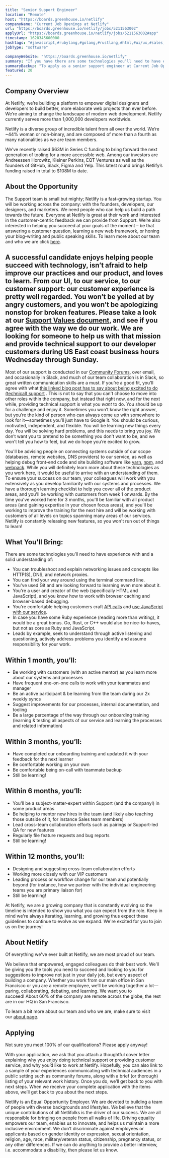 ```yaml
---
title: "Senior Support Engineer"
location: "Remote"
host: "https://boards.greenhouse.io/netlify"
companyName: "Current Job Openings at Netlify"
url: "https://boards.greenhouse.io/netlify/jobs/5211563002"
applyUrl: "https://boards.greenhouse.io/netlify/jobs/5211563002#app"
timestamp: 1620345600000
hashtags: "#javascript,#rubylang,#golang,#rustlang,#html,#ui/ux,#sales,#git,#management,#marketing"
jobType: "software"

companyWebsite: "https://boards.greenhouse.io/netlify"
summary: "If you have there are some technologies you’ll need to have experience with and a solid understanding of, consider applying to Current Job Openings at Netlify's job post for a new senior support engineer."
summaryBackup: "To apply as a senior support engineer at Current Job Openings at Netlify, you preferably need to have some knowledge of: #javascript, #rubylang, #golang."
featured: 20
---
```


## Company Overview

At Netlify, we’re building a platform to empower digital designers and developers to build better, more elaborate web projects than ever before. We’re aiming to change the landscape of modern web development. Netlify currently serves more than 1,000,000 developers worldwide.

Netlify is a diverse group of incredible talent from all over the world. We’re ~44% woman or non-binary, and are composed of more than a fourth as many nationalities as we are team members.

We've recently raised $63M in Series C funding to bring forward the next generation of tooling for a more accessible web. Among our investors are Andreessen Horowitz, Kleiner Perkins, EQT Ventures as well as the founders of GitHub, Slack, Figma and Yelp. This latest round brings Netlify’s funding raised in total to $108M to date.

## About the Opportunity

The Support team is small but mighty; Netlify is a fast-growing startup. You will be working across the company: with the founders, developers, our designers, and marketers. We need people who can help us build a path towards the future. Everyone at Netlify is great at their work and interested in the customer-centric feedback we can provide from Support. We’re also interested in helping you succeed at your goals of the moment – be that answering a customer question, learning a new web framework, or honing your blog-writing and public speaking skills. To learn more about our team and who we are click [here](https://www.netlify.com/about/).

## A successful candidate enjoys helping people succeed with technology, isn’t afraid to help improve our practices and our product, and loves to learn. From our UI, to our service, to our customer support: our customer experience is pretty well regarded. You won’t be yelled at by angry customers, and you won’t be apologizing nonstop for broken features. Please take a look at our [Support Values document](https://www.notion.so/Netlify-Support-Goals-9455f7e5086544fdb7c9928f7b7781a6), and see if you agree with the way we do our work. We are looking for someone to help us with that mission and provide technical support to our developer customers during US East coast business hours Wednesday through Sunday. 

Most of our support is conducted in our [Community Forums](https://community.netlify.com/), over email, and occasionally in Slack, and much of our team collaboration is in Slack, so great written communication skills are a must. If you’re a good fit, you’ll agree with what [this linked blog post has to say about being excited to do (technical) support](http://andrewspittle.com/2016/06/14/support-careers/) . This is not to say that you can't choose to move into other roles within the company, but instead that right now, and for the next while, providing technical support is what you _want_ to do. You should be up for a challenge and enjoy it. Sometimes you won’t know the right answer, but you’re the kind of person who can always come up with somewhere to look for it—sometimes you’ll just have to Google it. You should be curious, motivated, independent, and flexible. You will be learning new things every day. You will be solving hard problems, and this needs to bring you joy. We don’t want you to pretend to be something you don't want to be, and we won't tell you how to feel, but we do hope you’re excited to grow.

You'll be advising people on connecting systems outside of our scope (databases, remote websites, DNS providers) to our service, as well as helping debug front-end code and site building software like [yarn](https://yarnpkg.com/), [npm](https://www.npmjs.com/), and [webpack](https://webpack.js.org/). While you will definitely learn more about these technologies as you work here, it would be useful to arrive with an understanding of them. To ensure your success on our team, your colleagues will work with you extensively as you develop familiarity with our systems and processes. We have a thorough learning checklist to help you cover all of the product areas, and you'll be working with customers from week 1 onwards. By the time you've worked here for 3 months, you'll be familiar with all product areas (and gaining expertise in your chosen focus areas), and you'll be working to improve the training for the next hire and will be working with customers of all levels on topics spanning many areas of our services. Netlify is constantly releasing new features, so you won't run out of things to learn!

## What You'll Bring:

There are some technologies you’ll need to have experience with and a solid understanding of:

*   You can troubleshoot and explain networking issues and concepts like HTTP(S), DNS, and network proxies.
*   You can find your way around using the terminal command line.
*   You've used Git and are looking forward to learning even more about it.
*   You're a user and creator of the web (specifically HTML and JavaScript), and you know how to work with browser caching and browser-based debugging.
*   You're comfortable helping customers craft [API calls](https://community.netlify.com/t/common-issue-understanding-and-using-netlifys-api/160) and [use JavaScript with our service](https://www.netlify.com/docs/functions/).
*   In case you have some Ruby experience (reading more than writing), it would be a great bonus. Go, Rust, or C++ would also be nice-to-haves, but not as core as Ruby and JavaScript.
*   Leads by example, seek to understand through active listening and questioning, actively address problems you identify and assume responsibility for your work.

## Within 1 month, you’ll:

*   Be working with customers (with an active mentor) as you learn more about our systems and processes
*   Have frequent one-on-one calls to work with your teammates and manager
*   Be an active participant & be learning from the team during our 2x weekly syncs
*   Suggest improvements for our processes, internal documentation, and tooling
*   Be a large percentage of the way through our onboarding training (learning & testing all aspects of our service and learning the processes and related information)

## Within 3 months, you’ll:

*   Have completed our onboarding training and updated it with your feedback for the next learner
*   Be comfortable working on your own
*   Be comfortable being on-call with teammate backup
*   Still be learning!

## Within 6 months, you’ll:

*   You'll be a subject-matter-expert within Support (and the company!) in some product areas
*   Be helping to mentor new hires in the team (and likely also teaching those outside of it, for instance Sales team members)
*   Lead cross-team collaboration efforts such as pairings or Support-led QA for new features
*   Regularly file feature requests and bug reports
*   Still be learning!

## Within 12 months, you’ll:

*   Designing and suggesting cross-team collaboration efforts
*   Working more closely with our VIP customers
*   Leading process or workflow change for our team and potentially beyond (for instance, how we partner with the individual engineering teams you are primary liaison for)
*   Still be learning!

At Netlify, we are a growing company that is constantly evolving so the timeline is intended to show you what you can expect from the role. Keep in mind we're always iterating, learning, and growing thus expect these guidelines to continue to evolve as we expand. We're excited for you to join us on the journey!

## About Netlify

Of everything we've ever built at Netlify, we are most proud of our team.

We believe that empowered, engaged colleagues do their best work. We’ll be giving you the tools you need to succeed and looking to you for suggestions to improve not just in your daily job, but every aspect of building a company. Whether you work from our main office in San Francisco or you are a remote employee, we’ll be working together a lot—paring, collaborating, debating, and learning. We want you to succeed! About 60% of the company are remote across the globe, the rest are in our HQ in San Francisco.

To learn a bit more about our team and who we are, make sure to visit our [about page](http://netlify.com/about).

## Applying

Not sure you meet 100% of our qualifications? Please apply anyway!

With your application, we ask that you attach a thoughtful cover letter explaining why you enjoy doing technical support or providing customer service, and why you’d like to work at Netlify. Hopefully, you can also link to a sample of your experiences communicating with technical audiences in a public setting such as community forums, along with a brief (or thorough) listing of your relevant work history. Once you do, we’ll get back to you with next steps. When we receive your complete application with the items above, we’ll get back to you about the next steps.

Netlify is an Equal Opportunity Employer. We are devoted to building a team of people with diverse backgrounds and lifestyles. We believe that the unique contributions of all Netlifolks is the driver of our success. We are all responsible for bringing on people from all walks of life. Driving equality empowers our team, enables us to innovate, and helps us maintain a more inclusive environment. We don’t discriminate against employees or applicants based on gender identity or expression, sexual orientation, religion, age, race, military/veteran status, citizenship, pregnancy status, or any other differences. If we can do anything to provide a better interview, i.e. accommodate a disability, then please let us know.
